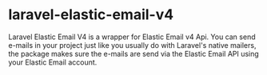 # laravel-elastic-email-v4
Laravel Elastic Email V4 is a wrapper for Elastic Email v4 Api. You can send e-mails in your project just like you usually do with Laravel's native mailers, the package makes sure the e-mails are send via the Elastic Email API using your Elastic Email account.
